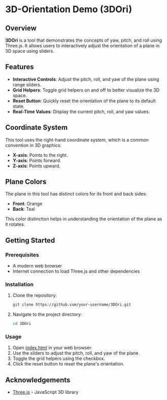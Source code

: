 # 3D-Orientation Demo (3DOri) 

## Overview

**3DOri** is a tool that demonstrates the concepts of yaw, pitch, and roll using Three.js. It allows users to interactively adjust the orientation of a plane in 3D space using sliders.

## Features

- **Interactive Controls**: Adjust the pitch, roll, and yaw of the plane using range sliders.
- **Grid Helpers**: Toggle grid helpers on and off to better visualize the 3D space.
- **Reset Button**: Quickly reset the orientation of the plane to its default state.
- **Real-Time Values**: Display the current pitch, roll, and yaw values.

## Coordinate System

This tool uses the right-hand coordinate system, which is a common convention in 3D graphics:
- **X-axis**: Points to the right.
- **Y-axis**: Points forward.
- **Z-axis**: Points upward.

## Plane Colors

The plane in this tool has distinct colors for its front and back sides:
- **Front**: Orange
- **Back**: Teal

This color distinction helps in understanding the orientation of the plane as it rotates.

## Getting Started

### Prerequisites

- A modern web browser
- Internet connection to load Three.js and other dependencies

### Installation

1. Clone the repository:
    ```sh
    git clone https://github.com/your-username/3DOri.git
    ```
2. Navigate to the project directory:
    ```sh
    cd 3DOri
    ```

### Usage

1. Open [index.html](http://_vscodecontentref_/0) in your web browser.
2. Use the sliders to adjust the pitch, roll, and yaw of the plane.
3. Toggle the grid helpers using the checkbox.
4. Click the reset button to reset the plane's orientation.


## Acknowledgements

- [Three.js](https://threejs.org/) - JavaScript 3D library

